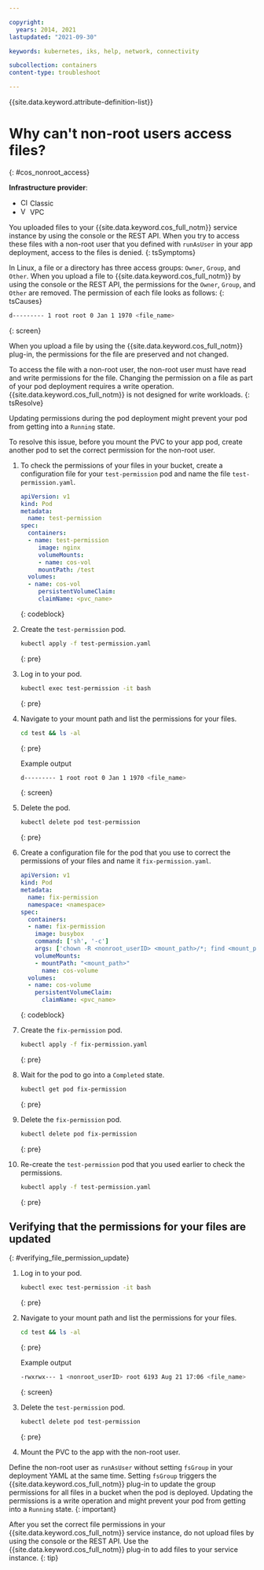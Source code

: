 ```yaml
---

copyright: 
  years: 2014, 2021
lastupdated: "2021-09-30"

keywords: kubernetes, iks, help, network, connectivity

subcollection: containers
content-type: troubleshoot

---
```




{{site.data.keyword.attribute-definition-list}}



# Why can't non-root users access files?
{: #cos_nonroot_access}

**Infrastructure provider**:
* <img src="images/icon-classic.png" alt="Classic infrastructure provider icon" width="15" style="width:15px; border-style: none"/> Classic
* <img src="images/icon-vpc.png" alt="VPC infrastructure provider icon" width="15" style="width:15px; border-style: none"/> VPC


You uploaded files to your {{site.data.keyword.cos_full_notm}} service instance by using the console or the REST API. When you try to access these files with a non-root user that you defined with `runAsUser` in your app deployment, access to the files is denied.
{: tsSymptoms}


In Linux, a file or a directory has three access groups: `Owner`, `Group`, and `Other`. When you upload a file to {{site.data.keyword.cos_full_notm}} by using the console or the REST API, the permissions for the `Owner`, `Group`, and `Other` are removed. The permission of each file looks as follows:
{: tsCauses}

```sh
d--------- 1 root root 0 Jan 1 1970 <file_name>
```
{: screen}

When you upload a file by using the {{site.data.keyword.cos_full_notm}} plug-in, the permissions for the file are preserved and not changed.


To access the file with a non-root user, the non-root user must have read and write permissions for the file. Changing the permission on a file as part of your pod deployment requires a write operation. {{site.data.keyword.cos_full_notm}} is not designed for write workloads.
{: tsResolve}

Updating permissions during the pod deployment might prevent your pod from getting into a `Running` state.

To resolve this issue, before you mount the PVC to your app pod, create another pod to set the correct permission for the non-root user.

1. To check the permissions of your files in your bucket, create a configuration file for your `test-permission` pod and name the file `test-permission.yaml`.
    ```yaml
    apiVersion: v1
    kind: Pod
    metadata:
      name: test-permission
    spec:
      containers:
      - name: test-permission
         image: nginx
         volumeMounts:
         - name: cos-vol
         mountPath: /test
      volumes:
      - name: cos-vol
         persistentVolumeClaim:
         claimName: <pvc_name>
   ```
   {: codeblock}

2. Create the `test-permission` pod.

    ```sh
    kubectl apply -f test-permission.yaml
    ```
    {: pre}

3. Log in to your pod.

    ```sh
    kubectl exec test-permission -it bash
    ```
    {: pre}

4. Navigate to your mount path and list the permissions for your files.

    ```sh
    cd test && ls -al
    ```
    {: pre}

    Example output

    ```sh
    d--------- 1 root root 0 Jan 1 1970 <file_name>
    ```
    {: screen}

5. Delete the pod.

    ```sh
    kubectl delete pod test-permission
    ```
    {: pre}

6. Create a configuration file for the pod that you use to correct the permissions of your files and name it `fix-permission.yaml`.

    ```yaml
    apiVersion: v1
    kind: Pod
    metadata:
      name: fix-permission
      namespace: <namespace>
    spec:
      containers:
      - name: fix-permission
        image: busybox
        command: ['sh', '-c']
        args: ['chown -R <nonroot_userID> <mount_path>/*; find <mount_path>/ -type d -print -exec chmod u=+rwx,g=+rx {} \;']
        volumeMounts:
        - mountPath: "<mount_path>"
          name: cos-volume
      volumes:
      - name: cos-volume
        persistentVolumeClaim:
          claimName: <pvc_name>
    ```
    {: codeblock}

3. Create the `fix-permission` pod.

    ```sh
    kubectl apply -f fix-permission.yaml
    ```
    {: pre}

4. Wait for the pod to go into a `Completed` state. 

    ```sh
    kubectl get pod fix-permission
    ```
    {: pre}

5. Delete the `fix-permission` pod.

    ```sh
    kubectl delete pod fix-permission
    ```
    {: pre}

5. Re-create the `test-permission` pod that you used earlier to check the permissions.

    ```sh
    kubectl apply -f test-permission.yaml
    ```
    {: pre}

## Verifying that the permissions for your files are updated
{: #verifying_file_permission_update}

1. Log in to your pod.

    ```sh
    kubectl exec test-permission -it bash
    ```
    {: pre}

2. Navigate to your mount path and list the permissions for your files.

    ```sh
    cd test && ls -al
    ```
    {: pre}

    Example output

    ```sh
    -rwxrwx--- 1 <nonroot_userID> root 6193 Aug 21 17:06 <file_name>
    ```
    {: screen}

6. Delete the `test-permission` pod.

    ```sh
    kubectl delete pod test-permission
    ```
    {: pre}

7. Mount the PVC to the app with the non-root user.


Define the non-root user as `runAsUser` without setting `fsGroup` in your deployment YAML at the same time. Setting `fsGroup` triggers the {{site.data.keyword.cos_full_notm}} plug-in to update the group permissions for all files in a bucket when the pod is deployed. Updating the permissions is a write operation and might prevent your pod from getting into a `Running` state.
{: important}

After you set the correct file permissions in your {{site.data.keyword.cos_full_notm}} service instance, do not upload files by using the console or the REST API. Use the {{site.data.keyword.cos_full_notm}} plug-in to add files to your service instance.
{: tip}






